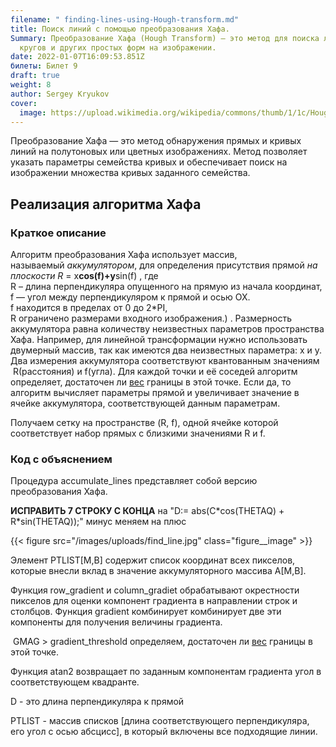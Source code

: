 ```yaml
---
filename: " finding-lines-using-Hough-transform.md"
title: Поиск линий с помощью преобразования Хафа.
Summary: Преобразование Хафа (Hough Transform) — это метод для поиска линий,
  кругов и других простых форм на изображении.
date: 2022-01-07T16:09:53.851Z
билеты: Билет 9
draft: true
weight: 8
author: Sergey Kryukov
cover:
  image: https://upload.wikimedia.org/wikipedia/commons/thumb/1/1c/Hough-example-result-en.png/800px-Hough-example-result-en.png
---
```

Преобразование Хафа — это метод обнаружения прямых и кривых линий на полутоновых или цветных изображениях. Метод позволяет указать параметры семейства кривых и обеспечивает поиск на изображении множества кривых заданного семейства. 

## Реализация алгоритма Хафа

### Краткое описание

Алгоритм преобразования Хафа использует массив, называемый *аккумулятором*, для определения присутствия прямой *на плоскости R* = x**cos(f)+y**sin(f) , где\
R – длина перпендикуляра опущенного на прямую из начала координат,\
f — угол между перпендикуляром к прямой и осью OX.\
f находится в пределах от 0 до 2*PI,\
R ограничено размерами входного изображения.) . Размерность аккумулятора равна количеству неизвестных параметров пространства Хафа. Например, для линейной трансформации нужно использовать двумерный массив, так как имеются два неизвестных параметра: x и y. Два измерения аккумулятора соответствуют квантованным значениям  R(расстояния) и f(угла). Для каждой точки и её соседей алгоритм определяет, достаточен ли [вес](https://ru.wikipedia.org/wiki/%D0%92%D0%B5%D1%81%D0%BE%D0%B2%D0%B0%D1%8F_%D1%84%D1%83%D0%BD%D0%BA%D1%86%D0%B8%D1%8F "Весовая функция") границы в этой точке. Если да, то алгоритм вычисляет параметры прямой и увеличивает значение в ячейке аккумулятора, соответствующей данным параметрам.

Получаем сетку на пространстве (R, f), одной ячейке которой соответствует набор прямых с близкими значениями R и f.

### Код с объяснением

Процедура accumulate_lines представляет собой версию преобразования Хафа. 

**ИСПРАВИТЬ 7 СТРОКУ С КОНЦА** на "D:= abs(C\*cos(THETAQ) + R\*sin(THETAQ));"      минус меняем на плюс

{{< figure src="/images/uploads/find_line.jpg"
class="figure__image" >}}



Элемент PTLIST\[M,B] содержит список координат всех пикселов, которые внесли вклад в значение аккумуляторного массива A\[M,B]. 

Функция row_gradient и column_gradiet обрабатывают окрестности пикселов для оценки компонент градиента в направлении строк и столбцов.                                                                                                Функция gradient комбинирует комбинирует две эти компоненты для получения величины градиента.



<!--StartFragment-->

 GMAG > gradient_threshold определяем, достаточен ли [вес](https://ru.wikipedia.org/wiki/%D0%92%D0%B5%D1%81%D0%BE%D0%B2%D0%B0%D1%8F_%D1%84%D1%83%D0%BD%D0%BA%D1%86%D0%B8%D1%8F "Весовая функция") границы в этой точке.

<!--EndFragment-->



Функция atan2 возвращает по заданным компонентам градиента угол в соответствующем квадранте. 

D - это длина перпендикуляра к прямой

PTLIST - массив списков \[длина соответствующего перпендикуляра,  его угол с осью абсцисс], в который включены все подходящие линии.